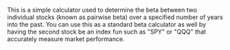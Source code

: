 This is a simple calculator used to determine the beta between two individual stocks (known as pairwise beta) over a specified number of years into the past. 
You can use this as a standard beta calculator as well by having the second stock be an index fun such as "SPY" or "QQQ" that accurately measure market performance.
